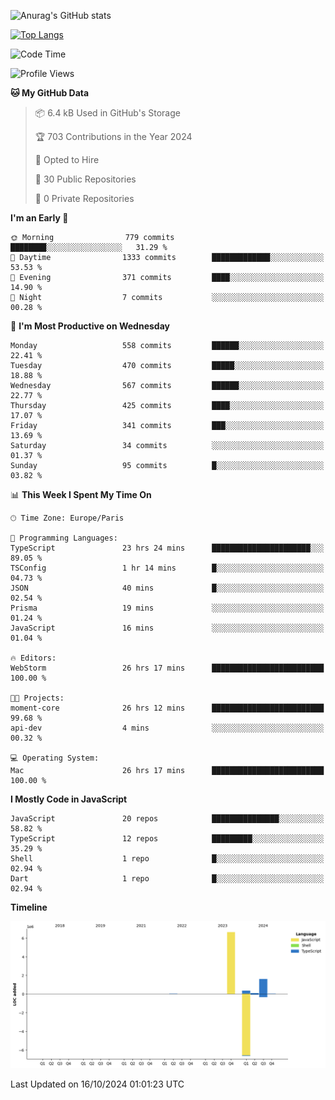 ![Anurag's GitHub stats](https://github-readme-stats.vercel.app/api?username=sufiane&theme=dark&show_icons=true&count_private=true)


[![Top Langs](https://github-readme-stats.vercel.app/api/top-langs/?username=sufiane&layout=compact)](https://github.com/anuraghazra/github-readme-stats)

<!--START_SECTION:waka-->
![Code Time](http://img.shields.io/badge/Code%20Time-1%2C393%20hrs%2059%20mins-blue)

![Profile Views](http://img.shields.io/badge/Profile%20Views-0-blue)

**🐱 My GitHub Data** 

> 📦 6.4 kB Used in GitHub's Storage 
 > 
> 🏆 703 Contributions in the Year 2024
 > 
> 💼 Opted to Hire
 > 
> 📜 30 Public Repositories 
 > 
> 🔑 0 Private Repositories 
 > 
**I'm an Early 🐤** 

```text
🌞 Morning                779 commits         ████████░░░░░░░░░░░░░░░░░   31.29 % 
🌆 Daytime                1333 commits        █████████████░░░░░░░░░░░░   53.53 % 
🌃 Evening                371 commits         ████░░░░░░░░░░░░░░░░░░░░░   14.90 % 
🌙 Night                  7 commits           ░░░░░░░░░░░░░░░░░░░░░░░░░   00.28 % 
```
📅 **I'm Most Productive on Wednesday** 

```text
Monday                   558 commits         ██████░░░░░░░░░░░░░░░░░░░   22.41 % 
Tuesday                  470 commits         █████░░░░░░░░░░░░░░░░░░░░   18.88 % 
Wednesday                567 commits         ██████░░░░░░░░░░░░░░░░░░░   22.77 % 
Thursday                 425 commits         ████░░░░░░░░░░░░░░░░░░░░░   17.07 % 
Friday                   341 commits         ███░░░░░░░░░░░░░░░░░░░░░░   13.69 % 
Saturday                 34 commits          ░░░░░░░░░░░░░░░░░░░░░░░░░   01.37 % 
Sunday                   95 commits          █░░░░░░░░░░░░░░░░░░░░░░░░   03.82 % 
```


📊 **This Week I Spent My Time On** 

```text
🕑︎ Time Zone: Europe/Paris

💬 Programming Languages: 
TypeScript               23 hrs 24 mins      ██████████████████████░░░   89.05 % 
TSConfig                 1 hr 14 mins        █░░░░░░░░░░░░░░░░░░░░░░░░   04.73 % 
JSON                     40 mins             █░░░░░░░░░░░░░░░░░░░░░░░░   02.54 % 
Prisma                   19 mins             ░░░░░░░░░░░░░░░░░░░░░░░░░   01.24 % 
JavaScript               16 mins             ░░░░░░░░░░░░░░░░░░░░░░░░░   01.04 % 

🔥 Editors: 
WebStorm                 26 hrs 17 mins      █████████████████████████   100.00 % 

🐱‍💻 Projects: 
moment-core              26 hrs 12 mins      █████████████████████████   99.68 % 
api-dev                  4 mins              ░░░░░░░░░░░░░░░░░░░░░░░░░   00.32 % 

💻 Operating System: 
Mac                      26 hrs 17 mins      █████████████████████████   100.00 % 
```

**I Mostly Code in JavaScript** 

```text
JavaScript               20 repos            ███████████████░░░░░░░░░░   58.82 % 
TypeScript               12 repos            █████████░░░░░░░░░░░░░░░░   35.29 % 
Shell                    1 repo              █░░░░░░░░░░░░░░░░░░░░░░░░   02.94 % 
Dart                     1 repo              █░░░░░░░░░░░░░░░░░░░░░░░░   02.94 % 
```



**Timeline**

![Lines of Code chart](https://raw.githubusercontent.com/Sufiane/Sufiane/main/assets/bar_graph.png)


 Last Updated on 16/10/2024 01:01:23 UTC
<!--END_SECTION:waka-->


<!--
**Sufiane/sufiane** is a ✨ _special_ ✨ repository because its `README.md` (this file) appears on your GitHub profile.

Here are some ideas to get you started:

- 🔭 I’m currently working on ...
- 🌱 I’m currently learning ...
- 👯 I’m looking to collaborate on ...
- 🤔 I’m looking for help with ...
- 💬 Ask me about ...
- 📫 How to reach me: ...
- 😄 Pronouns: ...
- ⚡ Fun fact: ...
-->
